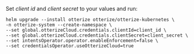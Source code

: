 Set *client id* and *client secret* to your values and run:
```shell
helm upgrade --install otterize otterize/otterize-kubernetes \
-n otterize-system --create-namespace \
--set global.otterizeCloud.credentials.clientId=client_id \
--set global.otterizeCloud.credentials.clientSecret=client_secret \
--set intentsOperator.operator.enableEnforcement=false \
--set credentialsOperator.useOtterizeCloud=true
```